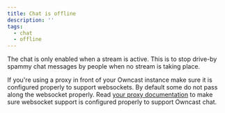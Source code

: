 ```yaml
---
title: Chat is offline
description: ''
tags:
  - chat
  - offline
---
```


The chat is only enabled when a stream is active. This is to stop drive-by spammy chat messages by people when no stream is taking place.

If you're using a proxy in front of your Owncast instance make sure it is configured properly to support websockets. By default some do not pass along the websocket properly. Read [your proxy documentation](/docs/sslproxies/nginx) to make sure websocket support is configured properly to support Owncast chat.

